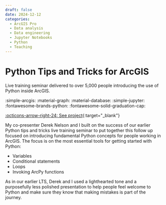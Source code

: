 ```yaml
---
draft: false 
date: 2024-12-12
categories:
  - ArcGIS Pro
  - Data analysis
  - Data engineering
  - Jupyter Notebooks
  - Python
  - Teaching
---
```


# Python Tips and Tricks for ArcGIS


Live training seminar delivered to over 5,000 people introducing the use of Python inside ArcGIS.

:simple-arcgis:
:material-graph:
:material-database:
:simple-jupyter:
:fontawesome-brands-python:
:fontawesome-solid-graduation-cap:

[:octicons-arrow-right-24: See project](https://www.esri.com/training/catalog/6615b76b8667100028944b12/python-tips-and-tricks-for-arcgis/){:target="_blank"}

<!-- more -->

My co-presenter Derek Nelson and I built on the success of our earlier Python tips and tricks live training seminar to put together this follow up focused on introducing fundamental Python concepts for people working in ArcGIS. The focus is on the most essential tools for getting started with Python:

- Variables
- Conditional statements
- Loops
- Invoking ArcPy functions

As in our earlier LTS, Derek and I used a lighthearted tone and a purposefully less polished presentation to help people feel welcome to Python and make sure they know that making mistakes is part of the journey.